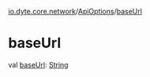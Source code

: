 [io.dyte.core.network](../index.md)/[ApiOptions](index.md)/[baseUrl](base-url.md)

# baseUrl


val [baseUrl](base-url.md): [String](https://kotlinlang.org/api/latest/jvm/stdlib/kotlin/-string/index.html)
